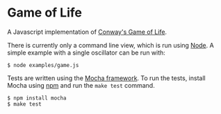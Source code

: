 # Game of Life

A Javascript implementation of [Conway's Game of Life](http://en.wikipedia.org/wiki/Conway's_Game_of_Life).

There is currently only a command line view, which is run using [Node](http://nodejs.org). A simple example with a single oscillator can be run with:

```
$ node examples/game.js
```

Tests are written using the [Mocha framework](http://visionmedia.github.com/mocha/). To run the tests, install Mocha using [npm](https://npmjs.org/package/mocha) and run the `make test` command.

```
$ npm install mocha
$ make test
```
